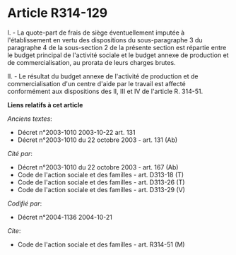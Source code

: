 # Article R314-129

I. - La quote-part de frais de siège éventuellement imputée à l'établissement en vertu des dispositions du sous-paragraphe 3
du paragraphe 4 de la sous-section 2 de la présente section est répartie entre le budget principal de l'activité sociale et
le budget annexe de production et de commercialisation, au prorata de leurs charges brutes.

II. - Le résultat du budget annexe de l'activité de production et de commercialisation d'un centre d'aide par le travail est
affecté conformément aux dispositions des II, III et IV de l'article R. 314-51.

**Liens relatifs à cet article**

_Anciens textes_:

  - Décret n°2003-1010 2003-10-22 art. 131
  - Décret n°2003-1010 du 22 octobre 2003 - art. 131 (Ab)

_Cité par_:

  - Décret n°2003-1010 du 22 octobre 2003 - art. 167 (Ab)
  - Code de l'action sociale et des familles - art. D313-18 (T)
  - Code de l'action sociale et des familles - art. D313-26 (T)
  - Code de l'action sociale et des familles - art. D313-29 (V)

_Codifié par_:

  - Décret n°2004-1136 2004-10-21

_Cite_:

  - Code de l'action sociale et des familles - art. R314-51 (M)
